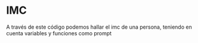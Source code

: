 # IMC
A través de este código podemos hallar el imc de una persona, teniendo en cuenta variables y funciones como prompt
